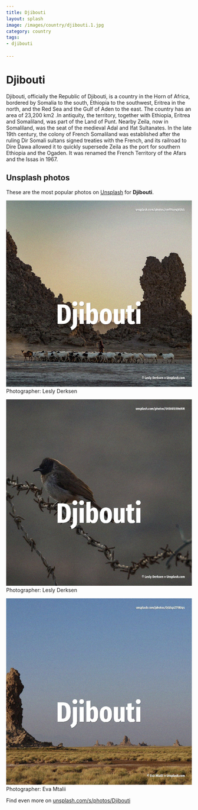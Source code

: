 ```yaml
---
title: Djibouti
layout: splash
image: /images/country/djibouti.1.jpg
category: country
tags:
- djibouti

---
```

# Djibouti

Djibouti, officially the Republic of Djibouti, is a country in the Horn of Africa, bordered by  Somalia to the south, Ethiopia to the southwest, Eritrea in the north, and the Red Sea and the Gulf  of Aden to the east. The country has an area of 23,200 km2 .In antiquity, the territory, together with Ethiopia, Eritrea  and Somaliland, was part of the Land of Punt. Nearby Zeila, now in Somaliland, was the seat of the medieval Adal and Ifat Sultanates. In the late 19th century, the colony of French Somaliland was established after the ruling Dir  Somali sultans signed treaties with the French, and its railroad to Dire Dawa  allowed it to  quickly supersede Zeila as the port for southern Ethiopia and the Ogaden. It was renamed the French Territory of the Afars and the Issas in 1967. 

 
## Unsplash photos
These are the most popular photos on [Unsplash](https://unsplash.com) for **Djibouti**.
 
![Djibouti](/images/country/djibouti.1.jpg)
Photographer:  Lesly Derksen
 
![Djibouti](/images/country/djibouti.2.jpg)
Photographer:  Lesly Derksen
 
![Djibouti](/images/country/djibouti.3.jpg)
Photographer:  Eva Mtalii
 
Find even more on [unsplash.com/s/photos/Djibouti](https://unsplash.com/s/photos/Djibouti)
 
